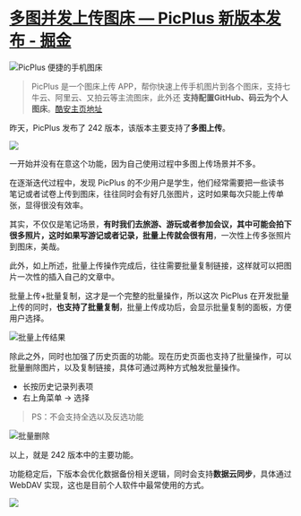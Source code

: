 # [多图并发上传图床 — PicPlus 新版本发布 - 掘金](https://juejin.cn/post/6844904132155817991)

![PicPlus 便捷的手机图床](https://p1-jj.byteimg.com/tos-cn-i-t2oaga2asx/gold-user-assets/2020/4/20/171953f5a0b57277~tplv-t2oaga2asx-watermark.awebp)

> PicPlus 是一个图床上传 APP，帮你快速上传手机图片到各个图床，支持七牛云、阿里云、又拍云等主流图床，此外还 **支持配置GitHub、码云为个人图床**。[酷安主页地址](https://link.juejin.cn/?target=https%3A%2F%2Fwww.coolapk.com%2Fapk%2Fname.gudong.pic "https://www.coolapk.com/apk/name.gudong.pic")

昨天，PicPlus 发布了 242 版本，该版本主要支持了**多图上传**。

![](https://p1-jj.byteimg.com/tos-cn-i-t2oaga2asx/gold-user-assets/2020/4/20/171953f5a123c22e~tplv-t2oaga2asx-watermark.awebp)

一开始并没有在意这个功能，因为自己使用过程中多图上传场景并不多。

在逐渐迭代过程中，发现 PicPlus 的不少用户是学生，他们经常需要把一些读书笔记或者试卷上传到图床，往往同时会有好几张图片，这时如果每次只能上传单张，显得很没有效率。

其实，不仅仅是笔记场景，**有时我们去旅游、游玩或者参加会议，其中可能会拍下很多照片，这时如果写游记或者记录，批量上传就会很有用**，一次性上传多张照片到图床，美哉。

此外，如上所述，批量上传操作完成后，往往需要批量复制链接，这样就可以把图片一次性的插入自己的文章中。

批量上传+批量复制，这才是一个完整的批量操作，所以这次 PicPlus 在开发批量上传的同时，**也支持了批量复制**，批量上传成功后，会显示批量复制的面板，方便用户选择。

![批量上传结果](https://p1-jj.byteimg.com/tos-cn-i-t2oaga2asx/gold-user-assets/2020/4/20/171953f5a19da913~tplv-t2oaga2asx-watermark.awebp)

除此之外，同时也加强了历史页面的功能。现在历史页面也支持了批量操作，可以批量删除图片，以及复制链接，具体可通过两种方式触发批量操作。

-   长按历史记录列表项
-   右上角菜单 -> 选择

> PS：不会支持全选以及反选功能

![批量删除](https://p1-jj.byteimg.com/tos-cn-i-t2oaga2asx/gold-user-assets/2020/4/20/171953f5a1330d68~tplv-t2oaga2asx-watermark.awebp)

以上，就是 242 版本中的主要功能。

功能稳定后，下版本会优化数据备份相关逻辑，同时会支持**数据云同步**，具体通过 WebDAV 实现，这也是目前个人软件中最常使用的方式。

![](https://p1-jj.byteimg.com/tos-cn-i-t2oaga2asx/gold-user-assets/2020/4/20/171953f5a1dd21f0~tplv-t2oaga2asx-watermark.awebp)
